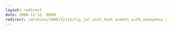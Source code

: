 ```yaml
---
layout: redirect
date: 2006-12-12 -0800
redirect: /archive/2006/12/13/tip_jar_unit_test_events_with_anonymous_delegates.aspx/
---
```

